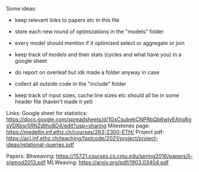 Some ideas:
- keep relevant links to papers etc in this file
- store each new round of optimizations in the "models" folder
- every model should mention if it optimized select or aggregate or join
- keep track of models and their stats (cycles and what have you) in a google sheet
- do report on overleaf but idk made a folder anyway in case
- collect all outside code in the "include" folder

- keep track of input sizes, cache line sizes etc should all be in some header file (haven't made it yet)

Links:
Google sheet for statistics: https://docs.google.com/spreadsheets/d/1GsCsubekCNPRbQb6wIyEAhq8gsVDXbsr5RNZdtho8D4/edit?usp=sharing
Milestones page: https://medellin.inf.ethz.ch/courses/263-2300-ETH/
Project pdf: https://acl.inf.ethz.ch/teaching/fastcode/2021/project/project-ideas/relational-queries.pdf

Papers:
Bitweaving: https://15721.courses.cs.cmu.edu/spring2016/papers/li-sigmod2013.pdf
MLWeaving: https://arxiv.org/pdf/1903.03404.pdf

